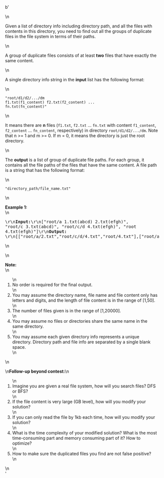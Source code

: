 b'<div class="question-description">\n<p><p>Given a list of directory info including directory path, and all the files with contents in this directory, you need to find out all the groups of duplicate files in the file system in terms of their paths.</p>\n<p>A group of duplicate files consists of at least <b>two</b> files that have exactly the same content.</p>\n<p>A single directory info string in the <b>input</b> list has the following format: </p>\n<p><code>"root/d1/d2/.../dm f1.txt(f1_content) f2.txt(f2_content) ... fn.txt(fn_content)"</code><br/></p>\n<p>It means there are <b>n</b> files (<code>f1.txt</code>, <code>f2.txt</code> ... <code>fn.txt</code> with content <code>f1_content</code>, <code>f2_content</code> ... <code>fn_content</code>, respectively) in directory <code>root/d1/d2/.../dm</code>. Note that n &gt;= 1 and m &gt;= 0. If m = 0, it means the directory is just the root directory.</p>\n<p>The <b>output</b> is a list of group of duplicate file paths. For each group, it contains all the file paths of the files that have the same content. A file path is a string that has the following format: </p>\n<p><code>"directory_path/file_name.txt"</code></p>\n<p><b>Example 1:</b><br>\n<pre>\r\n<b>Input:</b>\r\n["root/a 1.txt(abcd) 2.txt(efgh)", "root/c 3.txt(abcd)", "root/c/d 4.txt(efgh)", "root 4.txt(efgh)"]\r\n<b>Output:</b>  \r\n[["root/a/2.txt","root/c/d/4.txt","root/4.txt"],["root/a/1.txt","root/c/3.txt"]]\r\n</pre>\n</br></p>\n<p><b>Note:</b><br/>\n<ol>\n<li>No order is required for the final output.</li>\n<li>You may assume the directory name, file name and file content only has letters and digits, and the length of file content is in the range of [1,50].</li>\n<li>The number of files given is in the range of [1,20000].</li>\n<li>You may assume no files or directories share the same name in the same directory.</li>\n<li>You may assume each given directory info represents a unique directory. Directory path and file info are separated by a single blank space.</li>\n</ol>\n</p>\n<b>Follow-up beyond contest:</b>\n<ol>\n<li> Imagine you are given a real file system, how will you search files? DFS or BFS?</li>\n<li> If the file content is very large (GB level), how will you modify your solution?</li>\n<li> If you can only read the file by 1kb each time, how will you modify your solution?</li>\n<li> What is the time complexity of your modified solution? What is the most time-consuming part and memory consuming part of it? How to optimize?</li>\n<li> How to make sure the duplicated files you find are not false positive?</li>\n</ol></p>\n</div>'
